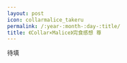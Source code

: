 ```yaml
---
layout: post
icon: collarmalice_takeru
permalink: /:year-:month-:day-:title/
title: 《Collar×Malice》完食感想 尊
---
```


待填
